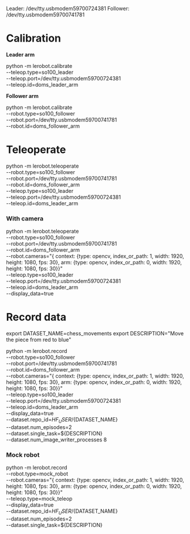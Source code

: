 Leader: /dev/tty.usbmodem59700724381
Follower: /dev/tty.usbmodem59700741781

# Calibration

**Leader arm**

python -m lerobot.calibrate \
    --teleop.type=so100_leader \
    --teleop.port=/dev/tty.usbmodem59700724381 \
    --teleop.id=doms_leader_arm

**Follower arm**

python -m lerobot.calibrate \
    --robot.type=so100_follower \
    --robot.port=/dev/tty.usbmodem59700741781 \
    --robot.id=doms_follower_arm


# Teleoperate

python -m lerobot.teleoperate \
    --robot.type=so100_follower \
    --robot.port=/dev/tty.usbmodem59700741781 \
    --robot.id=doms_follower_arm \
    --teleop.type=so100_leader \
    --teleop.port=/dev/tty.usbmodem59700724381 \
    --teleop.id=doms_leader_arm

### With camera

python -m lerobot.teleoperate \
    --robot.type=so100_follower \
    --robot.port=/dev/tty.usbmodem59700741781 \
    --robot.id=doms_follower_arm \
    --robot.cameras="{ context: {type: opencv, index_or_path: 1, width: 1920, height: 1080, fps: 30}, arm: {type: opencv, index_or_path: 0, width: 1920, height: 1080, fps: 30}}" \
    --teleop.type=so100_leader \
    --teleop.port=/dev/tty.usbmodem59700724381 \
    --teleop.id=doms_leader_arm \
    --display_data=true



# Record data

export DATASET_NAME=chess_movements
export DESCRIPTION="Move the piece from red to blue"

python -m lerobot.record \
    --robot.type=so100_follower \
    --robot.port=/dev/tty.usbmodem59700741781 \
    --robot.id=doms_follower_arm \
    --robot.cameras="{ context: {type: opencv, index_or_path: 1, width: 1920, height: 1080, fps: 30}, arm: {type: opencv, index_or_path: 0, width: 1920, height: 1080, fps: 30}}" \
    --teleop.type=so100_leader \
    --teleop.port=/dev/tty.usbmodem59700724381 \
    --teleop.id=doms_leader_arm \
    --display_data=true \
    --dataset.repo_id=${HF_USER}/${DATASET_NAME} \
    --dataset.num_episodes=2 \
    --dataset.single_task=${DESCRIPTION} \
    --dataset.num_image_writer_processes 8


### Mock robot

python -m lerobot.record \
    --robot.type=mock_robot \
    --robot.cameras="{ context: {type: opencv, index_or_path: 1, width: 1920, height: 1080, fps: 30}, arm: {type: opencv, index_or_path: 0, width: 1920, height: 1080, fps: 30}}" \
    --teleop.type=mock_teleop \
    --display_data=true \
    --dataset.repo_id=${HF_USER}/${DATASET_NAME} \
    --dataset.num_episodes=2 \
    --dataset.single_task=${DESCRIPTION}